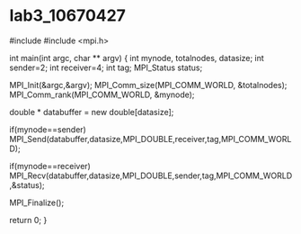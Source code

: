 # Iab3_10670427
#include <iostream>
#include <mpi.h>


int main(int argc, char ** argv)
{ 
int mynode, totalnodes, datasize; 
int sender=2; 
int receiver=4;
int tag;
MPI_Status status;

MPI_Init(&argc,&argv);
MPI_Comm_size(MPI_COMM_WORLD, &totalnodes);
MPI_Comm_rank(MPI_COMM_WORLD, &mynode);

double * databuffer = new double[datasize];

if(mynode==sender)
 MPI_Send(databuffer,datasize,MPI_DOUBLE,receiver,tag,MPI_COMM_WORLD);

if(mynode==receiver)
MPI_Recv(databuffer,datasize,MPI_DOUBLE,sender,tag,MPI_COMM_WORLD,&status);

MPI_Finalize();

 return 0;
}
